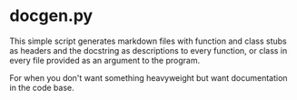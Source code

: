 # docgen.py

This simple script generates markdown files with function and class stubs as
headers and the docstring as descriptions to every function, or class in every
file provided as an argument to the program.

For when you don't want something heavyweight but want documentation in the code
base.
